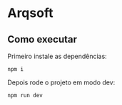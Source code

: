 # Arqsoft

## Como executar

Primeiro instale as dependências:
```
npm i
```

Depois rode o projeto em modo dev:
```
npm run dev
```
